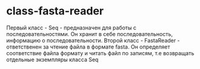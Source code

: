 # class-fasta-reader
 Первый класс - Seq - предназначен для работы с последовательностями. Он хранит в себе последовательность, информацию о последовательности. Второй класс - FastaReader - ответственен за чтение файла в формате fasta. Он определяет соответствие файла формату и читать файл по записям, т.е возвращать отдельные экземпляры класса Seq
